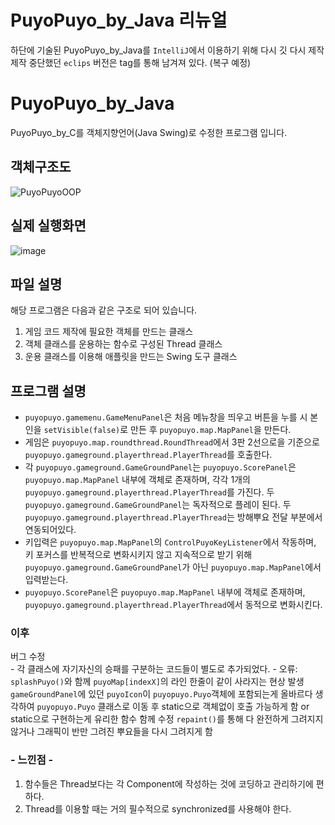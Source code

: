 # PuyoPuyo_by_Java 리뉴얼
하단에 기술된 PuyoPuyo_by_Java를 `IntelliJ`에서 이용하기 위해 다시 깃 다시 제작
제작 중단했던 `eclips` 버전은 tag를 통해 남겨져 있다. (복구 예정)

# PuyoPuyo_by_Java
PuyoPuyo_by_C를 객체지향언어(Java Swing)로 수정한 프로그램 입니다.

## 객체구조도
![PuyoPuyoOOP](https://github.com/junni01kim/PuyoPuyo_by_Java/assets/127941871/89d9ad24-91f4-40a2-91f0-5fc9012ad16c)

## 실제 실행화면
![image](https://github.com/junni01kim/PuyoPuyo_by_Java/assets/127941871/573698a0-ca61-44d8-ba59-3860dbeaa528)


## 파일 설명
해당 프로그램은 다음과 같은 구조로 되어 있습니다.
1. 게임 코드 제작에 필요한 객체를 만드는 클래스
2. 객체 클래스를 운용하는 함수로 구성된 Thread 클래스
3. 운용 클래스를 이용해 애플릿을 만드는 Swing 도구 클래스

## 프로그램 설명
- ```puyopuyo.gamemenu.GameMenuPanel```은 처음 메뉴창을 띄우고 버튼을 누를 시 본인을 ```setVisible(false)```로 만든 후 ```puyopuyo.map.MapPanel```을 만든다.
- 게임은 ```puyopuyo.map.roundthread.RoundThread```에서 3판 2선으로을 기준으로 ```puyopuyo.gameground.playerthread.PlayerThread```를 호출한다.  
- 각 ```puyopuyo.gameground.GameGroundPanel```는 ```puyopuyo.ScorePanel```은 ```puyopuyo.map.MapPanel``` 내부에 객체로 존재하며, 각각 1개의 ```puyopuyo.gameground.playerthread.PlayerThread```를 가진다. 두 ```puyopuyo.gameground.GameGroundPanel```는 독자적으로 플레이 된다. 두 ```puyopuyo.gameground.playerthread.PlayerThread```는 방해뿌요 전달 부분에서 연동되어있다.
- 키입력은 ```puyopuyo.map.MapPanel```의 ```ControlPuyoKeyListener```에서 작동하며, 키 포커스를 반복적으로 변화시키지 않고 지속적으로 받기 위해 ```puyopuyo.gameground.GameGroundPanel```가 아닌 ```puyopuyo.map.MapPanel```에서 입력받는다.
- ```puyopuyo.ScorePanel```은 ```puyopuyo.map.MapPanel``` 내부에 객체로 존재하며, ```puyopuyo.gameground.playerthread.PlayerThread```에서 동적으로 변화시킨다.


### 이후
버그 수정  
    - 각 클래스에 자기자신의 승패를 구분하는 코드들이 별도로 추가되었다.
    - 오류: ```splashPuyo()```와 함께 ```puyoMap[indexX]```의 라인 한줄이 같이 사라지는 현상 발생
```gameGroundPanel```에 있던 ```puyoIcon```이 ```puyopuyo.Puyo```객체에 포함되는게 올바르다 생각하여 ```puyopuyo.Puyo``` 클래스로 이동 후 static으로 객체없이 호출 가능하게 함 or static으로 구현하는게 유리한 함수 함께 수정
```repaint()```를 통해 다 완전하게 그려지지 않거나 그래픽이 반만 그려진 뿌요들을 다시 그려지게 함
    
### \- 느낀점 -
1. 함수들은 Thread보다는 각 Component에 작성하는 것에 코딩하고 관리하기에 편하다.  
2. Thread를 이용할 때는 거의 필수적으로 synchronized를 사용해야 한다.
